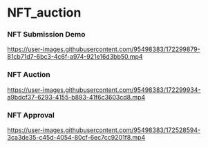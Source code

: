 # NFT_auction

### NFT Submission Demo
https://user-images.githubusercontent.com/95498383/172299879-81cb71d7-6bc3-4c6f-a974-921e16d3bb50.mp4

### NFT Auction

https://user-images.githubusercontent.com/95498383/172299934-a9bdcf37-6293-4155-b893-41f6c3603cd8.mp4

### NFT Approval

https://user-images.githubusercontent.com/95498383/172528594-3ca3de35-c45d-4054-80cf-6ec7cc9201f8.mp4
